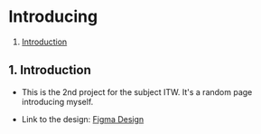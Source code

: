 # Introducing 

1. [Introduction](#introduction)

## 1. Introduction

- This is the 2nd project for the subject ITW. It's a random page introducing myself.

- Link to the design: [Figma Design](https://www.figma.com/file/11aQHLZiSpZxmwpU6FyDBW/ITW2?type=design&node-id=0%3A1&mode=design&t=DuhMlTwmV2w7aKF5-1)
